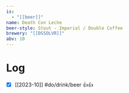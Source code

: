 ```yaml
---
is:
  - "[[beer]]"
name: Death Con Leche
beer-style: Stout - Imperial / Double Coffee
brewery: "[[DSSOLVR]]"
abv: 10
---
```

# Log
- [x] [[2023-10]] #do/drink/beer 👍👍